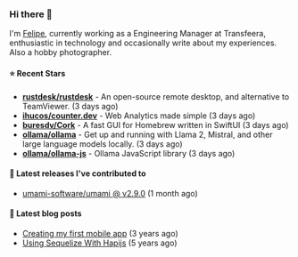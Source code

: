 ### Hi there 👋

I'm [Felipe](https://felipe.im), currently working as a Engineering Manager at Transfeera, enthusiastic in technology and occasionally write about my experiences. Also a hobby photographer.

#### ⭐ Recent Stars
- **[rustdesk/rustdesk](https://github.com/rustdesk/rustdesk)** - An open-source remote desktop, and alternative to TeamViewer. (3 days ago)
- **[ihucos/counter.dev](https://github.com/ihucos/counter.dev)** - Web Analytics made simple (3 days ago)
- **[buresdv/Cork](https://github.com/buresdv/Cork)** - A fast GUI for Homebrew written in SwiftUI (3 days ago)
- **[ollama/ollama](https://github.com/ollama/ollama)** - Get up and running with Llama 2, Mistral, and other large language models locally. (3 days ago)
- **[ollama/ollama-js](https://github.com/ollama/ollama-js)** - Ollama JavaScript library (3 days ago)

#### 🚀 Latest releases I've contributed to


- [umami-software/umami @ v2.9.0](https://github.com/umami-software/umami/releases/tag/v2.9.0) (1 month ago)

#### 📄 Latest blog posts
- [Creating my first mobile app](https://felipe.im/posts/creating-my-first-mobile-app/) (3 years ago)
- [Using Sequelize With Hapijs](https://felipe.im/posts/using-sequelize-with-hapijs/) (5 years ago)